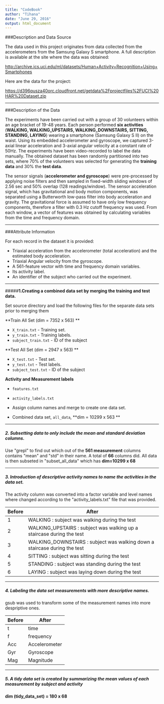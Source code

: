 ```yaml
---
title: "CodeBook"
author: "Tihana"
date: "June 29, 2016"
output: html_document
---
```


###Description and Data Source

The data used in this project originates from data collected from the accelerometers from the Samsung Galaxy S smartphone. A full description is available at the site where the data was obtained:

http://archive.ics.uci.edu/ml/datasets/Human+Activity+Recognition+Using+Smartphones

Here are the data for the project:

https://d396qusza40orc.cloudfront.net/getdata%2Fprojectfiles%2FUCI%20HAR%20Dataset.zip


----


###Description of the Data

The experiments have been carried out with a group of 30 volunteers within an age bracket of 19-48 years. Each person performed **six activities** (**WALKING, WALKING_UPSTAIRS, WALKING_DOWNSTAIRS, SITTING, STANDING, LAYING**) wearing a smartphone (Samsung Galaxy S II) on the waist. Using its embedded accelerometer and gyroscope, we captured 3-axial linear acceleration and 3-axial angular velocity at a constant rate of 50Hz. The experiments have been video-recorded to label the data manually. The obtained dataset has been randomly partitioned into two sets, where 70% of the volunteers was selected for generating the **training data** and 30% the **test data**.

The sensor signals (**accelerometer and gyroscope**) were pre-processed by applying noise filters and then sampled in fixed-width sliding windows of 2.56 sec and 50% overlap (128 readings/window). The sensor acceleration signal, which has gravitational and body motion components, was separated using a Butterworth low-pass filter into body acceleration and gravity. The gravitational force is assumed to have only low frequency components, therefore a filter with 0.3 Hz cutoff frequency was used. From each window, a vector of features was obtained by calculating variables from the time and frequency domain.


----


###Attribute Information

For each record in the dataset it is provided:

- Triaxial acceleration from the accelerometer (total acceleration) and the estimated body acceleration.
- Triaxial Angular velocity from the gyroscope.
- A 561-feature vector with time and frequency domain variables.
- Its activity label.
- An identifier of the subject who carried out the experiment.


----


#####**1.Creating a combined data set by merging the training and test data.**

Set source directory and load the following files for the separate data sets prior to merging them


**Train All Set (dim = 7352 x 563) **

- `X_train.txt`       - Training set.
- `y_train.txt`       - Training labels.
- `subject_train.txt` - ID of the subject 


**Test All Set (dim = 2947 x 563) **

- `X_test.txt`         - Test set.
- `y_test.txt`         - Test labels.
- `subject_test.txt`   - ID of the subject 



**Activity and Measurement labels**

- `features.txt`
- `activity_labels.txt`

- Assign column names and merge to create one data set.
- Combined data set, `all_data`, **dim = 10299 x 563 **



----


##### **2. Subsetting data to only include the mean and standard deviation columns.** 

Use "grepl" to find out which out of the **561 measurement** columns contains "mean" and "std" in their name.
A total of **66** columns did.
All data is then subseted in "subset_all_data" which has **dim=10299 x 68**


----



##### **3. Introduction of descriptive activity names to name the activities in the data set.**

The activity column was converted into a factor variable and level names where changed according to the "activity_labels.txt" file that was provided.

Before  | After
--------|-------
1       |WALKING : subject was walking during the test
2       |WALKING_UPSTAIRS : subject was walking up a staircase during the test
3       |WALKING_DOWNSTAIRS : subject was walking down a staircase during the test
4       |SITTING : subject was sitting during the test
5       |STANDING : subject was standing during the test
6       |LAYING : subject was laying down during the test


----



##### **4. Labeling the data set measurements with more descriptive names.**

gsub was used to transform some of the measurement names into more despriptive ones.


Before  | After
--------| -------------
t       | time
f       | frequency
Acc     | Accelerometer
Gyr     | Gyroscope
Mag     | Magnitude


----


##### **5. A tidy data set is created by summarizing the mean values of each measurement by subject and activity**

**dim (tidy_data_set) = 180 x 68**

   




